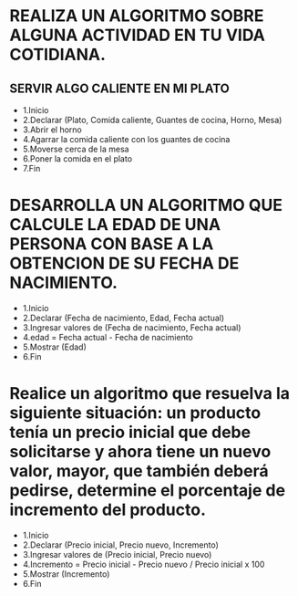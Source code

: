 # REALIZA UN ALGORITMO SOBRE ALGUNA ACTIVIDAD EN TU VIDA COTIDIANA.

## SERVIR ALGO CALIENTE EN MI PLATO

* 1.Inicio
* 2.Declarar (Plato, Comida caliente, Guantes de cocina, Horno, Mesa)
* 3.Abrir el horno
* 4.Agarrar la comida caliente con los guantes de cocina
* 5.Moverse cerca de la mesa
* 6.Poner la comida en el plato
* 7.Fin

# DESARROLLA UN ALGORITMO QUE CALCULE LA EDAD DE UNA PERSONA CON BASE A LA OBTENCION DE SU FECHA DE NACIMIENTO.

* 1.Inicio
* 2.Declarar (Fecha de nacimiento, Edad, Fecha actual)
* 3.Ingresar valores de (Fecha de nacimiento, Fecha actual)
* 4.edad = Fecha actual - Fecha de nacimiento
* 5.Mostrar (Edad)
* 6.Fin 

# Realice un algoritmo que resuelva la siguiente situación: un producto tenía un precio inicial que debe solicitarse y ahora tiene un nuevo valor, mayor, que también deberá pedirse, determine el porcentaje de incremento del producto. 
* 1.Inicio
* 2.Declarar (Precio inicial, Precio nuevo, Incremento)
* 3.Ingresar valores de (Precio inicial, Precio nuevo)
* 4.Incremento = Precio inicial - Precio nuevo / Precio inicial x 100
* 5.Mostrar (Incremento)
* 6.Fin
